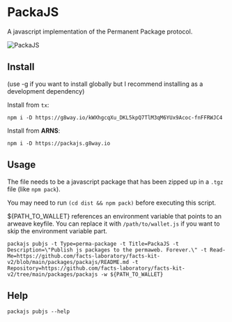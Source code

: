 # PackaJS

A javascript implementation of the Permanent Package protocol.

![PackaJS](https://g8way.io/jkPpggGUW-ofqKKYzG4Al8luFwNURoqXkpLFjqmiS58)

## Install

(use -g if you want to install globally but I recommend installing as a development dependency)

Install from `tx`:

`npm i -D https://g8way.io/kWXhgcqXu_DKL5kpQ7TlM3qM6YUx9Acoc-fnFFRWJC4`

Install from **ARNS**:

`npm i -D https://packajs.g8way.io`

## Usage

The file needs to be a javascript package that has been zipped up in a `.tgz` file (like `npm pack`).

You may need to run `(cd dist && npm pack)` before executing this script.  

${PATH_TO_WALLET} references an environment variable that points to an arweave keyfile.  You can replace it with `/path/to/wallet.js` if you want to skip the environment variable part.

`packajs pubjs -t Type=perma-package -t Title=PackaJS -t Description=\"Publish js packages to the permaweb. Forever.\" -t Read-Me=https://github.com/facts-laboratory/facts-kit-v2/blob/main/packages/packajs/README.md -t Repository=https://github.com/facts-laboratory/facts-kit-v2/tree/main/packages/packajs -w ${PATH_TO_WALLET}`

## Help

`packajs pubjs --help`
